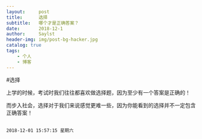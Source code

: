 ```yaml
---
layout:     post
title:      选择
subtitle:   哪个才是正确答案？ 
date:       2018-12-1
author:     Saylst
header-img: img/post-bg-hacker.jpg
catalog: true
tags:
    - 个人
    - 博客
---
```


#选择

上学的时候，考试时我们往往都喜欢做选择题，因为至少有一个答案是正确的！

而步入社会，选择对于我们来说感觉更难一些，因为你能看到的选择并不一定包含正确答案！

                                                                                             2018-12-01 15:57:15 星期六
